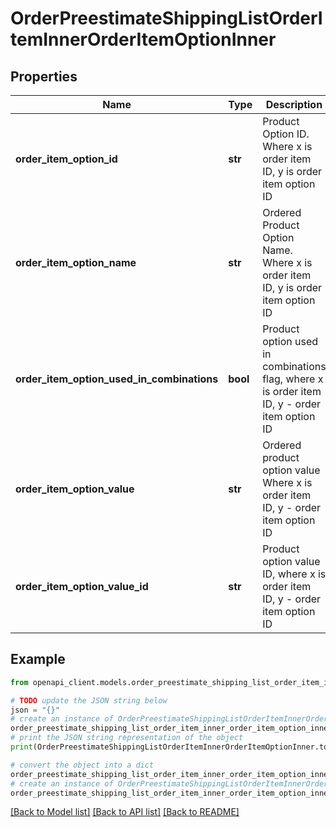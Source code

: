 # OrderPreestimateShippingListOrderItemInnerOrderItemOptionInner


## Properties

Name | Type | Description | Notes
------------ | ------------- | ------------- | -------------
**order_item_option_id** | **str** | Product Option ID. Where x is order item ID, y is order item option ID | [optional] 
**order_item_option_name** | **str** | Ordered Product Option Name. Where x is order item ID, y is order item option ID | [optional] 
**order_item_option_used_in_combinations** | **bool** | Product option used in combinations flag, where x is order item ID, y - order item option ID | [optional] 
**order_item_option_value** | **str** | Ordered product option value Where x is order item ID, y - order item option ID | [optional] 
**order_item_option_value_id** | **str** | Product option value ID, where x is order item ID, y - order item option ID | [optional] 

## Example

```python
from openapi_client.models.order_preestimate_shipping_list_order_item_inner_order_item_option_inner import OrderPreestimateShippingListOrderItemInnerOrderItemOptionInner

# TODO update the JSON string below
json = "{}"
# create an instance of OrderPreestimateShippingListOrderItemInnerOrderItemOptionInner from a JSON string
order_preestimate_shipping_list_order_item_inner_order_item_option_inner_instance = OrderPreestimateShippingListOrderItemInnerOrderItemOptionInner.from_json(json)
# print the JSON string representation of the object
print(OrderPreestimateShippingListOrderItemInnerOrderItemOptionInner.to_json())

# convert the object into a dict
order_preestimate_shipping_list_order_item_inner_order_item_option_inner_dict = order_preestimate_shipping_list_order_item_inner_order_item_option_inner_instance.to_dict()
# create an instance of OrderPreestimateShippingListOrderItemInnerOrderItemOptionInner from a dict
order_preestimate_shipping_list_order_item_inner_order_item_option_inner_from_dict = OrderPreestimateShippingListOrderItemInnerOrderItemOptionInner.from_dict(order_preestimate_shipping_list_order_item_inner_order_item_option_inner_dict)
```
[[Back to Model list]](../README.md#documentation-for-models) [[Back to API list]](../README.md#documentation-for-api-endpoints) [[Back to README]](../README.md)


